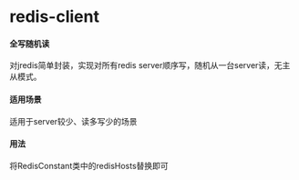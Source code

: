 # redis-client
#### 全写随机读
对jredis简单封装，实现对所有redis server顺序写，随机从一台server读，无主从模式。
#### 适用场景
适用于server较少、读多写少的场景
#### 用法
将RedisConstant类中的redisHosts替换即可

